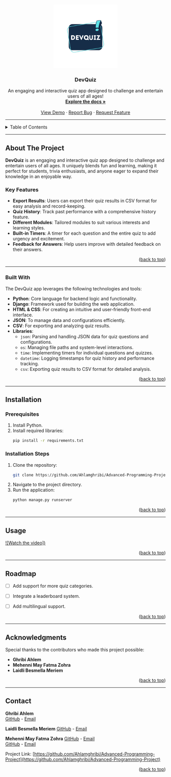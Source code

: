 <a id="readme-top"></a>



<br />  
<div align="center">
  <a href="">
    <img src="https://github.com/mayversion/test/blob/main/DevQUIZ.webp" alt="Logo" width="200" height="200">
  </a>

  <h3 align="center">DevQuiz</h3>

  <p align="center">
    An engaging and interactive quiz app designed to challenge and entertain users of all ages!
    <br />
    <a href="https://github.com/Ahlamghribi/Advanced-Programming-Project"><strong>Explore the docs »</strong></a>
    <br />
    <br />
    <a href="https://github.com/Ahlamghribi/Advanced-Programming-Project">View Demo</a>
    &middot;
    <a href="https://github.com/Ahlamghribi/Advanced-Programming-Project/issues/new?labels=bug&template=bug-report---.md">Report Bug</a>
    &middot;
    <a href="https://github.com/Ahlamghribi/Advanced-Programming-Project/issues/new?labels=enhancement&template=feature-request---.md">Request Feature</a>
  </p>
</div>

---

<details>
  <summary>Table of Contents</summary>
  <ol>
    <li><a href="#about-the-project">About The Project</a></li>
    <li><a href="#built-with">Built With</a></li>
    <li><a href="#installation">Installation</a></li>
    <li><a href="#usage">Usage</a></li>
    <li><a href="#roadmap">Roadmap</a></li>
    <li><a href="#acknowledgments">Acknowledgments</a></li>
    <li><a href="#contact">Contact</a></li>
  </ol>
</details>

---

## About The Project  

**DevQuiz** is an engaging and interactive quiz app designed to challenge and entertain users of all ages. It uniquely blends fun and learning, making it perfect for students, trivia enthusiasts, and anyone eager to expand their knowledge in an enjoyable way.  

### Key Features  

- **Export Results**: Users can export their quiz results in CSV format for easy analysis and record-keeping.  
- **Quiz History**: Track past performance with a comprehensive history feature.  
- **Different Modules**: Tailored modules to suit various interests and learning styles.  
- **Built-in Timers**: A timer for each question and the entire quiz to add urgency and excitement.  
- **Feedback for Answers**: Help users improve with detailed feedback on their answers.  

<p align="right">(<a href="#readme-top">back to top</a>)</p>

---

### Built With  

The DevQuiz app leverages the following technologies and tools:  
- **Python**: Core language for backend logic and functionality.  
- **Django**: Framework used for building the web application.  
- **HTML & CSS**: For creating an intuitive and user-friendly front-end interface.  
- **JSON**: To manage data and configurations efficiently.  
- **CSV**: For exporting and analyzing quiz results.  
- **Libraries**:  
  - `json`: Parsing and handling JSON data for quiz questions and configurations.  
  - `os`: Managing file paths and system-level interactions.  
  - `time`: Implementing timers for individual questions and quizzes.  
  - `datetime`: Logging timestamps for quiz history and performance tracking.  
  - `csv`: Exporting quiz results to CSV format for detailed analysis.  

<p align="right">(<a href="#readme-top">back to top</a>)</p>

---

## Installation  

### Prerequisites  
1. Install Python.  
2. Install required libraries:  
   ```sh
   pip install -r requirements.txt
   ```  

### Installation Steps  
1. Clone the repository:  
   ```sh
   git clone https://github.com/Ahlamghribi/Advanced-Programming-Project.git
   ```  
2. Navigate to the project directory.  
3. Run the application:  
   ```sh
   python manage.py runserver
   ```  

<p align="right">(<a href="#readme-top">back to top</a>)</p>

---

## Usage  

[![Watch the video])](https://www.youtube.com/watch?v=CJ5jaRJbsCQ)


<p align="right">(<a href="#readme-top">back to top</a>)</p>

---

## Roadmap  

 
- [ ] Add support for more quiz categories.  
- [ ] Integrate a leaderboard system.  
- [ ] Add multilingual support.  


<p align="right">(<a href="#readme-top">back to top</a>)</p>

---

## Acknowledgments  

Special thanks to the contributors who made this project possible:  
- **Ghribi Ahlem**  
- **Mehenni May Fatma Zohra**  
- **Laidli Besmella Meriem**  

<p align="right">(<a href="#readme-top">back to top</a>)</p>

---



## Contact  

**Ghribi Ahlem**  
[GitHub](https://github.com/Ahlamghribi) - [Email](mailto:your_email@example.com)  

**Laidli Besmella Meriem**
[GitHub](https://github.com/besmalam)  - [Email](mailto:your_email@example.com)

**Mehenni May Fatma Zohra**
[GitHub](https://github.com/may07082004)  - [Email](mailto:maymhenni1@gmail.com)  
[GitHub](https://github.com/mayversion)    - [Email](mailto:maymhenni1@gmail.com)  

Project Link: [https://github.com/Ahlamghribi/Advanced-Programming-Project](https://github.com/Ahlamghribi/Advanced-Programming-Project)  

<p align="right">(<a href="#readme-top">back to top</a>)</p>

